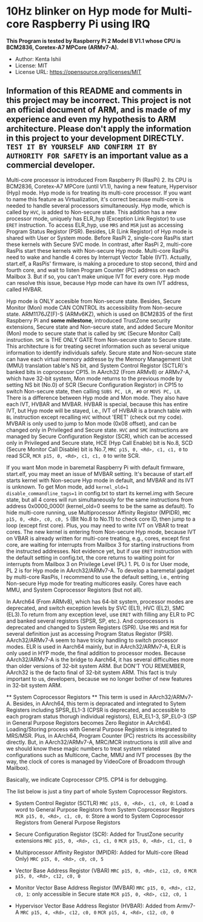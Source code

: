 # 10Hz blinker on Hyp mode for Multi-core Raspberry Pi using IRQ

**This Program is tested by Raspberry Pi 2 Model B V1.1 whose CPU is BCM2836, Coretex-A7 MPCore (ARMv7-A).**

* Author: Kenta Ishii
* License: MIT
* License URL: https://opensource.org/licenses/MIT

## Information of this README and comments in this project may be incorrect. This project is not an official document of ARM, and is made of my experience and even my hypothesis to ARM architecture. Please don't apply the information in this project to your development DIRECTLY. `TEST IT BY YOURSELF AND CONFIRM IT BY AUTHORITY FOR SAFETY` is an important value as a commercial developer.

Multi-core processor is introduced From Raspberry Pi (RasPi) 2. Its CPU is BCM2836, Coretex-A7 MPCore (until V1.1), having a new feature, Hypervisor (Hyp) mode. Hyp mode is for treating its multi-core processor. If you want to name this feature as Virtualization, it's correct because multi-core is needed to handle several processors simultaneously. Hyp mode, which is called by `HVC`, is added to Non-secure state. This addition has a new processor mode, uniquely has ELR_hyp (Exception Link Registor) to use `ERET` instruction. To access ELR_hyp, use `MRS` and `MSR` just as accessing Program Status Registor (PSR). Besides, LR (Link Registor) of Hyp mode is shared with User or System mode. Before RasPi 2, single-core RasPis start these kernels with Secure SVC mode. In contrast, after RasPi 2, multi-core RasPis start these kernels with Non-secure Hyp mode. Multi-core RasPis need to wake and handle 4 cores by Interrupt Vector Table (IVT). Actually, start.elf, a RasPis' firmware, is making a procedure to stop second, third and fourth core, and wait to listen Program Counter (PC) address on each Mailbox 3. But if so, you can't make unique IVT for every core. Hyp mode can resolve this issue, because Hyp mode can have its own IVT address, called HVBAR.

Hyp mode is ONLY accesible from Non-secure state. Besides, Secure Monitor (Mon) mode CAN CONTROL its accessibility from Non-secure state. ARM1176JZ(F)-S (ARMv6KZ), which is used on BCM2835 of the first Raspberry Pi and **some milestone**, introduced TrustZone security extensions, Secure state and Non-secure state, and added Secure Monitor (Mon) mode to secure state that is called by `SMC` (Secure Monitor Call) instruction. `SMC` is THE ONLY GATE from Non-secure state to Secure state. This architecture is for treating secret information such as several unique information to identify individuals safely. Secure state and Non-secure state can have each virtual memory addresse by the Memory Management Unit (MMU) translation table's NS bit, and System Control Registor (SCTLR)'s banked bits in coprocessor CP15. In AArch32 (From ARMv8) or ARMv7-A, which have 32-bit system, Mon mode returns to the previous mode by setting NS bit (No.0) of SCR (Secure Configuration Registor) in CP15 to switch Non-secure state, then calling `SUBS PC, LR, #0` or `MOVS PC, LR`. There is a difference between Hyp mode and Mon mode. They also have each IVT, HVBAR and MVBAR. HVBAR is special, because this has entire IVT, but Hyp mode will be stayed, i.e., IVT of HVBAR is a branch table with `BL` instruction except recalling `HVC` without 'ERET' (check out my code). MVBAR is only used to jump to Mon mode (0x08 offset), and can be changed only in Privileged and Secure state. `HVC` and `SMC` instructions are managed by Secure Configuration Registor (SCR), which can be accessed only in Privileged and Secure state, HCE (Hyp Call Enable) bit is No.8, SCD (Secure Monitor Call Disable) bit is No.7, `MRC p15, 0, <Rd>, c1, c1, 0` to read SCR, `MCR p15, 0, <Rd>, c1, c1, 0` to write SCR.

If you want Mon mode in baremetal Raspberry Pi with default firmware, start.elf, you may meet an issue of MVBAR setting. It's because of start.elf starts kernel with Non-secure Hyp mode in default, and MVBAR and its IVT is unknown. To get Mon mode, add `kernel_old=1 disable_commandline_tags=1` in config.txt to start its kernel.img with Secure state, but all 4 cores will run simultaneously for the same instructions from address 0x0000_0000! (kernel_old=0 seems to be the same as default). To hide multi-core running, use Multiprocessor Affinity Registor (MPIDR), `MRC p15, 0, <Rd>, c0, c0, 5` (Bit No.8 to No.11) to check core ID, then jump to a loop (except first core). Plus, you may need to write IVT on VBAR to treat cores. The new kernel is entering from Non-secure Hyp mode, because IVT on VBAR is already written for multi-core treating, e.g., cores, except first core, are waiting for interrupts from Mailbox 3 for starting instructions from the instructed addresses. Not evidence yet, but if use `ERET` instruction with the default setting in config.txt, the core returns to waiting point for interrupts from Mailbox 3 on Privilege Level (PL) 1. PL 0 is for User mode, PL 2 is for Hyp mode in AArch32/ARMv7-A. To develop a baremetal gadget by multi-core RasPis, I recommend to use the default setting, i.e., entring Non-secure Hyp mode for treating multicores easily. Cores have each MMU, and System Coprocessor Registors (but not all).

In AArch64 (From ARMv8), which has 64-bit system, processor modes are deprecated, and switch exception levels by SVC (EL1), HVC (EL2), SMC (EL3).To return from any exception level, use `ERET` with filling any ELR to PC and banked several registors (SPSR, SP, etc.). And coprocessors is deprecated and changed to System Registers (SPR). Use `MRS` and `MSR` for several definition just as accessing Program Status Registor (PSR). AArch32/ARMv7-A seem to have tricky handling to switch processor modes. ELR is used in Aarch64 mainly, but in AArch32/ARMv7-A, ELR is only used in HYP mode, the final addition to processor modes. Because AArch32/ARMv7-A is the bridge to Aarch64, it has several difficulties more than older versions of 32-bit system ARM. But DON'T YOU REMEMBER, AArch32 is the de facto final of 32-bit system ARM. This fact is truly important to us, developers, because we no longer bother of new features in 32-bit system ARM.

** System Coprocessor Registors **
This term is used in AArch32/ARMv7-A. Besides, in AArch64, this term is depracated and integrated to Sytem Registers including SPSR_EL1-3 (CPSR is deprecated, and accessible to each program status thorugh individual registors), ELR_EL1-3, SP_EL0-3 (SP in General Purpose Registors becomes Zero Registor in AArch64). Loading/Storing process with General Purpose Registers is integrated to MRS/MSR. Plus, in AArch64, Program Counter (PC) restricts its accessibility directly. But, in AArch32/ARMv7-A, MRC/MCR instructions is still alive and we should know these magic numbers to treat system related configurations such as Multicore, Cache, MMU and IVT processes (by the way, the clock of cores is managed by VideoCore of Broadcom through Mailbox).

Basically, we indicate Coprocessor CP15. CP14 is for debugging.

The list below is just a tiny part of whole System Coprocessor Registors.

* System Control Registor (SCTLR)
`MRC p15, 0, <Rd>, c1, c0, 0`: Load a word to General Purpose Registors from System Coprocessor Registors
`MCR p15, 0, <Rd>, c1, c0, 0`: Store a word to System Coprocessor Registors from General Purpose Registors

* Secure Configuration Registor (SCR): Added for TrustZone security extensions
`MRC p15, 0, <Rd>, c1, c1, 0`
`MCR p15, 0, <Rd>, c1, c1, 0`
 
* Multiprocessor Affinity Registor (MPIDR): Added for Multi-core (Read Only)
`MRC p15, 0, <Rd>, c0, c0, 5`

* Vector Base Address Registor (VBAR)
`MRC p15, 0, <Rd>, c12, c0, 0`
`MCR p15, 0, <Rd>, c12, c0, 0`

* Monitor Vector Base Address Registor (MVBAR)
`MRC p15, 0, <Rd>, c12, c0, 1`: only accessible in Secure state
`MCR p15, 0, <Rd>, c12, c0, 1`

* Hypervisor Vector Base Address Registor (HVBAR): Added from Armv7-A
`MRC p15, 4, <Rd>, c12, c0, 0`
`MCR p15, 4, <Rd>, c12, c0, 0`
